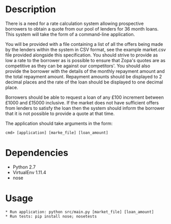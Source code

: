 # Description

There is a need for a rate calculation system allowing prospective borrowers to obtain a quote
from our pool of lenders for 36 month loans. This system will take the form of a command-line
application.

You will be provided with a file containing a list of all the offers being made by the lenders within
the system in CSV format, see the example market.csv file provided alongside this specification.
You should strive to provide as low a rate to the borrower as is possible to ensure that Zopa's
quotes are as competitive as they can be against our competitors'. You should also provide the
borrower with the details of the monthly repayment amount and the total repayment amount.
Repayment amounts should be displayed to 2 decimal places and the rate of the loan should be
displayed to one decimal place.

Borrowers should be able to request a loan of any £100 increment between £1000 and £15000
inclusive. If the market does not have sufficient offers from lenders to satisfy the loan then the
system should inform the borrower that it is not possible to provide a quote at that time.

The application should take arguments in the form:

```
cmd> [application] [marke_file] [loan_amount]
```

# Dependencies
* Python 2.7
* VirtualEnv 1.11.4
* nose

# Usage
```
* Run application: python src/main.py [market_file] [loan_amount]
* Run tests: pip install nose; nosetests
```
